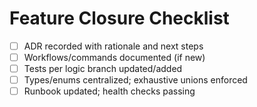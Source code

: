 # Feature Closure Checklist

- [ ] ADR recorded with rationale and next steps
- [ ] Workflows/commands documented (if new)
- [ ] Tests per logic branch updated/added
- [ ] Types/enums centralized; exhaustive unions enforced
- [ ] Runbook updated; health checks passing
